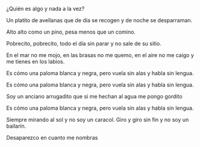 ¿Quién es algo y nada a la vez?

Un platito de avellanas que de día se recogen y de noche se desparraman.

Alto alto como un pino, pesa menos que un comino.

Pobrecito, pobrecito, todo el día sin parar y no sale de su sitio.

En el mar no me mojo, en las brasas no me quemo, en el aire no me caigo y me tienes en los labios.

Es cómo una paloma blanca y negra, pero vuela sin alas y habla sin lengua.

Es cómo una paloma blanca y negra, pero vuela sin alas y habla sin lengua.

Soy un anciano arrugadito que si me hechan al agua me pongo gordito

Es cómo una paloma blanca y negra, pero vuela sin alas y habla sin lengua.

Siempre mirando al sol y no soy un caracol. Giro y giro sin fin y no soy un bailarín.

Desaparezco en cuanto me nombras